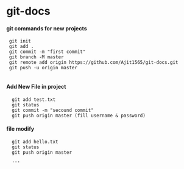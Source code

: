 # git-docs

#### git commands for new projects
```git
 git init
 git add .
 git commit -m "first commit"
 git branch -M master
 git remote add origin https://github.com/Ajit1565/git-docs.git
 git push -u origin master
 
```

#### Add New File in project
```
  git add test.txt
  git status
  git commit -m "secound commit"
  git push origin master (fill username & password)
```

#### file modify
```
  git add hello.txt
  git status
  git push origin master
  
  '''
  
  

  
  
 

